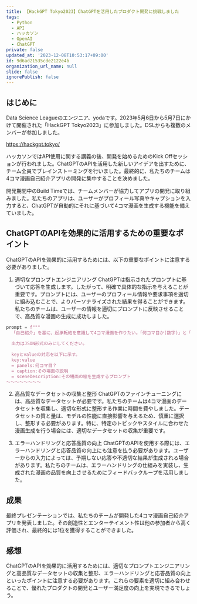 ```yaml
---
title: 【HackGPT Tokyo2023】ChatGPTを活用したプロダクト開発に挑戦しました
tags:
  - Python
  - API
  - ハッカソン
  - OpenAI
  - ChatGPT
private: false
updated_at: '2023-12-08T10:53:17+09:00'
id: 9d6ad21535cde2122e4b
organization_url_name: null
slide: false
ignorePublish: false
---
```

## はじめに ##
Data Science Leagueのエンジニア、yodaです。2023年5月6日から5月7日にかけて開催された「HackGPT Tokyo2023」に参加しました。DSLからも複数のメンバーが参加しました。

https://hackgpt.tokyo/

ハッカソンではAPI使用に関する講義の後、開発を始めるためのKick Offセッションが行われました。ChatGPTのAPIを活用した新しいアイデアを出すために、チーム全員でブレインストーミングを行いました。最終的に、私たちのチームは4コマ漫画自己紹介アプリの開発に集中することを決めました。

開発期間中のBuild Timeでは、チームメンバーが協力してアプリの開発に取り組みました。私たちのアプリは、ユーザーがプロフィール写真やキャプションを入力すると、ChatGPTが自動的にそれに基づいて4コマ漫画を生成する機能を備えていました。

## ChatGPTのAPIを効果的に活用するための重要なポイント ##
ChatGPTのAPIを効果的に活用するためには、以下の重要なポイントに注意する必要がありました。

1. 適切なプロンプトエンジニアリング
ChatGPTは指示されたプロンプトに基づいて応答を生成します。したがって、明確で具体的な指示を与えることが重要です。プロンプトには、ユーザーのプロフィール情報や要求事項を適切に組み込むことで、よりパーソナライズされた結果を得ることができます。私たちのチームは、ユーザーの情報を適切にプロンプトに反映させることで、高品質な漫画の生成に成功しました。
```python
prompt = f"""
  「自己紹介」を基に、起承転結を意識して4コマ漫画を作りたい。「何コマ目か(数字)」と「起、承、転、結でそれぞれ文章(日本語)」と「その場面に該当する画像を出力するプロンプト(English)」を出力してください。
  
  出力はJSON形式のみにしてください。
  
  keyとvalueの対応を以下に示す。
  key:value
  = panels:何コマ目？
  = caption:その場面の説明
  = sceneDescription:その場面の絵を生成するプロンプト
～～～～～～～～
```

2. 高品質なデータセットの収集と整形
ChatGPTのファインチューニングには、高品質なデータセットが必要です。私たちのチームは4コマ漫画のデータセットを収集し、適切な形式に整形する作業に時間を費やしました。データセットの質と量は、モデルの性能に直接影響を与えるため、慎重に選択し、整形する必要があります。特に、特定のトピックやスタイルに合わせた漫画生成を行う場合には、適切なデータセットの収集が重要です。

3. エラーハンドリングと応答品質の向上
ChatGPTのAPIを使用する際には、エラーハンドリングと応答品質の向上にも注意を払う必要があります。ユーザーからの入力によっては、予期しない応答や不適切な結果が生成される場合があります。私たちのチームは、エラーハンドリングの仕組みを実装し、生成された漫画の品質を向上させるためにフィードバックループを活用しました。


## 成果 ##
最終プレゼンテーションでは、私たちのチームが開発した4コマ漫画自己紹介アプリを発表しました。その創造性とエンターテイメント性は他の参加者から高く評価され、最終的には1位を獲得することができました。

##  感想 ##
ChatGPTのAPIを効果的に活用するためには、適切なプロンプトエンジニアリングと高品質なデータセットの収集と整形、エラーハンドリングと応答品質の向上といったポイントに注意する必要があります。これらの要素を適切に組み合わせることで、優れたプロダクトの開発とユーザー満足度の向上を実現できるでしょう。

